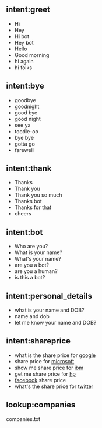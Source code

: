 ## intent:greet
- Hi
- Hey
- Hi bot
- Hey bot
- Hello
- Good morning
- hi again
- hi folks

## intent:bye
- goodbye
- goodnight
- good bye
- good night
- see ya
- toodle-oo
- bye bye
- gotta go
- farewell

## intent:thank
- Thanks
- Thank you
- Thank you so much
- Thanks bot
- Thanks for that
- cheers

## intent:bot
- Who are you?
- What is your name?
- What's your name?
- are you a bot?
- are you a human?
- is this a bot?

## intent:personal_details
- what is your name and DOB?
- name and dob
- let me know your name and DOB?

## intent:shareprice
- what is the share price for [google](companies)
- share price for [microsoft](companies)
- show me share price for [ibm](companies)
- get me share price for [hp](companies)
- [facebook](companies) share price
- what's the share price for [twitter](companies)

## lookup:companies
companies.txt
